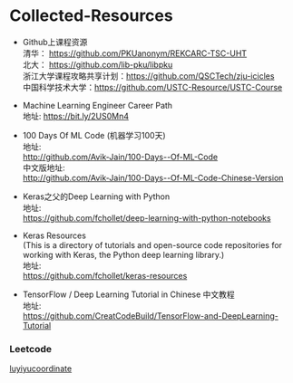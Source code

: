 # Collected-Resources

* Github上课程资源   
清华： https://github.com/PKUanonym/REKCARC-TSC-UHT     
北大： https://github.com/lib-pku/libpku   
浙江大学课程攻略共享计划：https://github.com/QSCTech/zju-icicles   
中国科学技术大学：https://github.com/USTC-Resource/USTC-Course   

* Machine Learning Engineer Career Path   
地址: https://bit.ly/2US0Mn4   

* 100 Days Of ML Code (机器学习100天)    
地址:    
http://github.com/Avik-Jain/100-Days--Of-ML-Code    
中文版地址:    
http://github.com/Avik-Jain/100-Days--Of-ML-Code-Chinese-Version    


* Keras之父的Deep Learning with Python   
地址:     
https://github.com/fchollet/deep-learning-with-python-notebooks       


* Keras Resources     
(This is a directory of tutorials and open-source code repositories for working with Keras, the Python deep learning library.)      
地址:     
https://github.com/fchollet/keras-resources     


* TensorFlow / Deep Learning Tutorial in Chinese 中文教程</br>
地址: </br>
https://github.com/CreatCodeBuild/TensorFlow-and-DeepLearning-Tutorial

### Leetcode
[luyiyucoordinate](https://github.com/luliyucoordinate/Leetcode)
